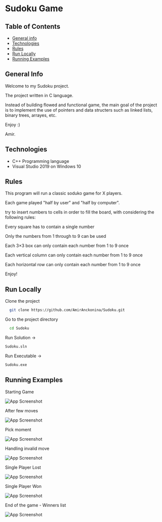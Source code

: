 

# Sudoku Game

## Table of Contents
* [General info](#general-info)
* [Technologies](#technologies)
* [Rules](#rules)
* [Run Locally](#run-locally)
* [Running Examples](#running-examples)

## General Info
Welcome to my Sudoku project.

The project written in C language.

Instead of building flowed and functional game, the main goal of the project is to implement the use of pointers and data structers such as linked lists, binary trees, arrayes, etc.

Enjoy :)

Amir.

## Technologies
- C++ Programming language 
- Visual Studio 2019 on Windows 10

## Rules
This program will run a classic soduko game for X players.

Each game played "half by user" and "half by computer".

try to insert numbers to cells in order to fill the board, with considering the following rules:

Every square has to contain a single number

Only the numbers from 1 through to 9 can be used

Each 3×3 box can only contain each number from 1 to 9 once

Each vertical column can only contain each number from 1 to 9 once

Each horizontal row can only contain each number from 1 to 9 once

Enjoy!

## Run Locally

Clone the project

```bash
  git clone https://github.com/AmirAnckonina/Sudoku.git
```

Go to the project directory

```bash
  cd Sudoku
```

Run Solution ->
```bash
Sudoku.sln
```

Run Executable ->
```bash
Sudoku.exe
```

## Running Examples

Starting Game

![App Screenshot](https://github.com/AmirAnckonina/Sudoku/blob/695153cf8b5d20b8737c6ffb892fb8631812c613/Screenshots/StartingGame.jpg)

After few moves

![App Screenshot](https://github.com/AmirAnckonina/Sudoku/blob/695153cf8b5d20b8737c6ffb892fb8631812c613/Screenshots/InGame.jpg)

Pick moment

![App Screenshot](https://github.com/AmirAnckonina/Sudoku/blob/695153cf8b5d20b8737c6ffb892fb8631812c613/Screenshots/PickMoment.jpg)

Handling invalid move

![App Screenshot](https://github.com/AmirAnckonina/Sudoku/blob/695153cf8b5d20b8737c6ffb892fb8631812c613/Screenshots/InvalidInput.jpg)

Single Player Lost

![App Screenshot](https://github.com/AmirAnckonina/Sudoku/blob/695153cf8b5d20b8737c6ffb892fb8631812c613/Screenshots/SingleLose.jpg)

Single Player Won

![App Screenshot](https://github.com/AmirAnckonina/Sudoku/blob/695153cf8b5d20b8737c6ffb892fb8631812c613/Screenshots/SingleWin.jpg)

End of the game - Winners list

![App Screenshot](https://github.com/AmirAnckonina/Sudoku/blob/695153cf8b5d20b8737c6ffb892fb8631812c613/Screenshots/WinnersList.jpg)
